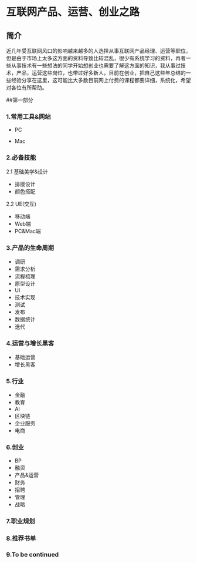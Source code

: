 # 互联网产品、运营、创业之路

## 简介
近几年受互联网风口的影响越来越多的人选择从事互联网产品经理、运营等职位，但是由于市场上太多这方面的资料导致比较混乱，很少有系统学习的资料，再者一些从事技术有一些想法的同学开始想创业也需要了解这方面的知识，我从事过技术，产品，运营这些岗位，也带过好多新人，目前在创业，把自己这些年总结的一些经验分享在这里，这可能比大多数目前网上付费的课程都要详细，系统化，希望对各位有所帮助。
	
##第一部分
### 1.常用工具&网站
* PC
	
* Mac

### 2.必备技能 
2.1 基础美学&设计

* 排版设计
* 颜色搭配

2.2 UE(交互)

*  移动端
*  Web端
*  PC&Mac端

### 3.产品的生命周期
*  调研
*  需求分析
*  流程梳理
*  原型设计
*  UI
*  技术实现
*  测试
*  发布
*  数据统计
*  迭代

### 4.运营与增长黑客
*  基础运营
*  增长黑客

### 5.行业
*  金融
*  教育
*  AI
*  区块链
*  企业服务
*  电商

### 6.创业
*  BP
*  融资
*  产品&运营
*  财务
*  招聘
*  管理
*  战略

### 7.职业规划

### 8.推荐书单

### 9.To be continued